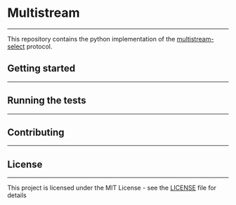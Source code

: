 # Multistream
--------------
This repository contains the python implementation of the [multistream-select](https://github.com/multiformats/multistream) protocol.

## Getting started
-------------------

## Running the tests
---------------------

## Contributing
---------------

## License
-----------
This project is licensed under the MIT License - see the [LICENSE](LICENSE) file for details
